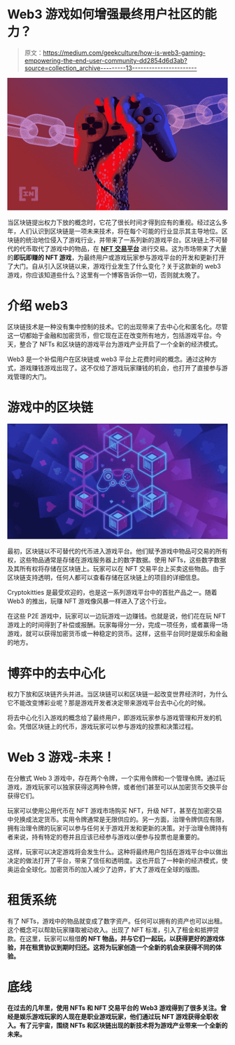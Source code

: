 # Web3 游戏如何增强最终用户社区的能力？

> 原文：<https://medium.com/geekculture/how-is-web3-gaming-empowering-the-end-user-community-dd2854d6d3ab?source=collection_archive---------13----------------------->

![](img/db2f42e0a1106e3ca23a838d257dc1e9.png)

当区块链提出权力下放的概念时，它花了很长时间才得到应有的重视。经过这么多年，人们认识到区块链是一项未来技术，将在每个可能的行业显示其主导地位。区块链的统治地位侵入了游戏行业，并带来了一系列新的游戏平台。区块链上不可替代的代币取代了游戏中的物品，在 [**NFT 交易平台**](https://www.jump.trade/) 进行交易。这为市场带来了大量的**即玩即赚的 NFT 游戏**，为最终用户或游戏玩家参与游戏平台的开发和更新打开了大门。自从引入区块链以来，游戏行业发生了什么变化？关于这款新的 web3 游戏，你应该知道些什么？这里有一个博客告诉你一切，否则就太晚了。

# 介绍 web3

区块链技术是一种没有集中控制的技术。它的出现带来了去中心化和匿名化。尽管这一切都始于金融和加密货币，但它现在正在改变所有地方，包括游戏平台。今天，整合了 NFTs 和区块链的游戏平台为游戏产业开启了一个全新的经济模式。

Web3 是一个补偿用户在区块链或 web3 平台上花费时间的概念。通过这种方式，游戏赚钱游戏出现了。这不仅给了游戏玩家赚钱的机会，也打开了直接参与游戏管理的大门。

# 游戏中的区块链

![](img/05f0bc33f41d77897d34b4a25b68f030.png)

最初，区块链以不可替代的代币进入游戏平台。他们赋予游戏中物品可交易的所有权，这些物品通常是存储在游戏服务器上的数字数据。使用 NFTs，这些数字数据及其所有权将存储在区块链上。玩家可以在 NFT 交易平台上买卖这些物品。由于区块链支持透明，任何人都可以查看存储在区块链上的项目的详细信息。

Cryptokitties 是最受欢迎的，也是这一系列游戏平台中的首批产品之一。随着 Web3 的推出，玩赚 NFT 游戏像风暴一样进入了这个行业。

在这些 P2E 游戏中，玩家可以一边玩游戏一边赚钱。也就是说，他们花在玩 NFT 游戏上的时间得到了补偿或报酬。玩家每得分一分，完成一项任务，或者赢得一场游戏，就可以获得加密货币或一种稳定的货币。这样，这些平台同时是娱乐和金融的地方。

# 博弈中的去中心化

权力下放和区块链齐头并进。当区块链可以和区块链一起改变世界经济时，为什么它不能改变博彩业呢？那是游戏开发者决定带来游戏平台去中心化的时候。

将去中心化引入游戏的概念给了最终用户，即游戏玩家参与游戏管理和开发的机会。凭借区块链上的代币，游戏玩家可以参与游戏的投票和决策过程。

# Web 3 游戏-未来！

在分散式 Web 3 游戏中，存在两个令牌，一个实用令牌和一个管理令牌。通过玩游戏，游戏玩家可以独家获得这两种令牌，或者他们甚至可以从加密货币交换平台获得它们。

玩家可以使用公用代币在 NFT 游戏市场购买 NFT，升级 NFT，甚至在加密交易中兑换成法定货币。实用令牌通常是无限供应的。另一方面，治理令牌供应有限，拥有治理令牌的玩家可以参与任何关于游戏开发和更新的决策。对于治理令牌持有者来说，持有特定的卷并且应该已经参与游戏以便参与投票也是重要的。

这样，玩家可以决定游戏将会发生什么。这种将最终用户包括在游戏平台中以做出决定的做法打开了平台，带来了信任和透明度。这也开启了一种新的经济模式，使奥运会全球化。加密货币的加入减少了边界，扩大了游戏在全球的版图。

# 租赁系统

有了 NFTs，游戏中的物品就变成了数字资产。任何可以拥有的资产也可以出租。这个概念可以帮助玩家赚取被动收入。出现了 NFT 标准，引入了租金和抵押贷款。在这里，玩家可以租借[](https://www.jump.trade/blog/nft-rentals-lending-out-digital-goods-opens-web3-to-mass-adoption)**的 NFT 物品，并与它们一起玩，以获得更好的游戏体验，并在租赁协议到期时归还。这将为玩家创造一个全新的机会来获得不同的体验。**

# **底线**

**在过去的几年里，使用 NFTs 和 NFT 交易平台的 Web3 游戏得到了很多关注。曾经是娱乐游戏玩家的人现在是职业游戏玩家，他们通过玩 NFT 游戏获得全职收入。有了元宇宙，围绕 NFTs 和区块链出现的新技术将为游戏产业带来一个全新的未来。**